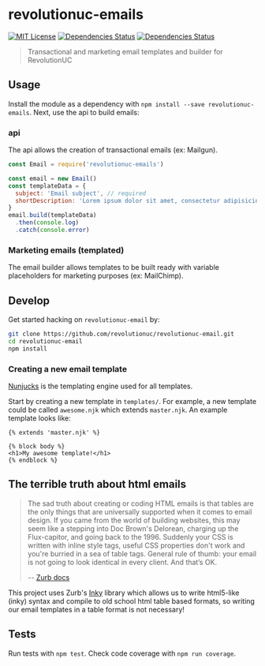 # revolutionuc-emails

[![MIT License](https://img.shields.io/github/license/revolutionuc/revolutionuc-email.svg?maxAge=2592000)]()
[![Dependencies Status](https://david-dm.org/revolutionuc/revolutionuc-email/status.svg)](https://david-dm.org/revolutionuc/revolutionuc-email)
[![Dependencies Status](https://david-dm.org/revolutionuc/revolutionuc-email/dev-status.svg)](https://david-dm.org/revolutionuc/revolutionuc-email?type=dev)

> Transactional and marketing email templates and builder for RevolutionUC

## Usage

Install the module as a dependency with `npm install --save revolutionuc-emails`. Next, use the api to build emails:

### api

The api allows the creation of transactional emails (ex: Mailgun).

```javascript
const Email = require('revolutionuc-emails')

const email = new Email()
const templateData = {
  subject: 'Email subject', // required
  shortDescription: 'Lorem ipsum dolor sit amet, consectetur adipisicing elit.' // required, this is shown next to the subject in most email clients
}
email.build(templateData)
  .then(console.log)
  .catch(console.error)
```

### Marketing emails (templated)

The email builder allows templates to be built ready with variable placeholders for marketing purposes (ex: MailChimp).

## Develop

Get started hacking on `revolutionuc-email` by:

```bash
git clone https://github.com/revolutionuc/revolutionuc-email.git
cd revolutionuc-email
npm install
```

### Creating a new email template

[Nunjucks](https://github.com/mozilla/nunjucks) is the templating engine used for all templates.

Start by creating a new template in `templates/`. For example, a new template could be called `awesome.njk` which extends `master.njk`. An example template looks like:

```njk
{% extends 'master.njk' %}

{% block body %}
<h1>My awesome template!</h1>
{% endblock %}
```

## The terrible truth about html emails

> The sad truth about creating or coding HTML emails is that tables are the only things that are universally supported when it comes to email design. If you came from the world of building websites, this may seem like a stepping into Doc Brown's Delorean, charging up the Flux-capitor, and going back to the 1996. Suddenly your CSS is written with inline style tags, useful CSS properties don't work and you're burried in a sea of table tags. General rule of thumb: your email is not going to look identical in every client. And that’s OK.
>
> -- [Zurb docs](http://foundation.zurb.com/emails/docs/tips-tricks.html#need-to-know) 

This project uses Zurb's [Inky](https://github.com/zurb/inky) library which allows us to write html5-like (inky) syntax and compile to old school html table based formats, so writing our email templates in a table format is not necessary!

## Tests

Run tests with `npm test`. Check code coverage with `npm run coverage`.
